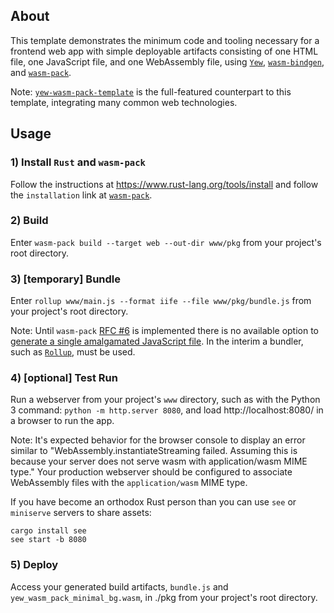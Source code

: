 ## About

This template demonstrates the minimum code and tooling necessary for a frontend web app with simple deployable artifacts consisting of one HTML file, one JavaScript file, and one WebAssembly file, using [`Yew`](https://github.com/yewstack/yew), [`wasm-bindgen`](https://github.com/rustwasm/wasm-bindgen), and [`wasm-pack`](https://github.com/rustwasm/wasm-pack).

Note: [`yew-wasm-pack-template`](https://github.com/yewstack/yew-wasm-pack-template) is the full-featured counterpart to this template, integrating many common web technologies.

## Usage

### 1) Install `Rust` and `wasm-pack`

Follow the instructions at https://www.rust-lang.org/tools/install and follow the `installation` link at [`wasm-pack`](https://github.com/rustwasm/wasm-pack).

### 2) Build

Enter `wasm-pack build --target web --out-dir www/pkg` from your project's root directory.

### 3) [temporary] Bundle

Enter `rollup www/main.js --format iife --file www/pkg/bundle.js` from your project's root directory.

Note: Until `wasm-pack` [RFC #6](https://github.com/rustwasm/rfcs/blob/master/text/006-local-js-dependencies.md) is implemented there is no available option to [generate a single amalgamated JavaScript file](https://github.com/rustwasm/wasm-pack/issues/699). In the interim a bundler, such as [`Rollup`](https://rollupjs.org/guide/en/#quick-start), must be used.

### 4) [optional] Test Run

Run a webserver from your project's `www` directory, such as with the Python 3 command: `python -m http.server 8080`, and load http://localhost:8080/ in a browser to run the app.

Note: It's expected behavior for the browser console to display an error similar to "WebAssembly.instantiateStreaming failed. Assuming this is because your server does not serve wasm with application/wasm MIME type." Your production webserver should be configured to associate WebAssembly files with the `application/wasm` MIME type.

If you have become an orthodox Rust person than you can use `see` or `miniserve` servers to share assets:

```
cargo install see
see start -b 8080
```

### 5) Deploy

Access your generated build artifacts, `bundle.js` and `yew_wasm_pack_minimal_bg.wasm`, in ./pkg from your project's root directory.
